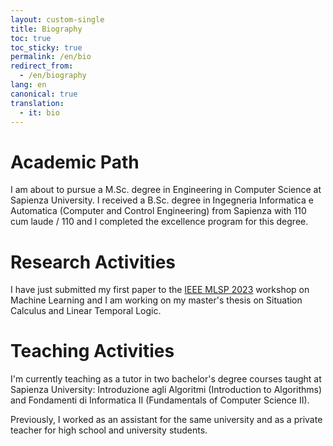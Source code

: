 ```yaml
---
layout: custom-single
title: Biography
toc: true
toc_sticky: true
permalink: /en/bio
redirect_from:
  - /en/biography
lang: en
canonical: true
translation: 
  - it: bio
---
```


# Academic Path

I am about to pursue a M.Sc. degree in Engineering in Computer Science at Sapienza University. I received a B.Sc. degree in Ingegneria Informatica e Automatica (Computer and Control Engineering) from Sapienza with 110 cum laude / 110 and I completed the excellence program for this degree.

# Research Activities

I have just submitted my first paper to the [IEEE MLSP 2023](https://2023.ieeemlsp.org/) workshop on Machine Learning and I am working on my master's thesis on Situation Calculus and Linear Temporal Logic.

# Teaching Activities

I'm currently teaching as a tutor in two bachelor's degree courses taught at Sapienza University: Introduzione agli Algoritmi (Introduction to Algorithms) and Fondamenti di Informatica II (Fundamentals of Computer Science II). 

Previously, I worked as an assistant for the same university and as a private teacher for high school and university students.